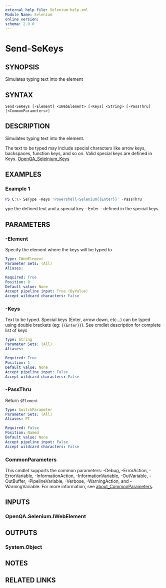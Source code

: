 ```yaml
---
external help file: Selenium-help.xml
Module Name: Selenium
online version:
schema: 2.0.0
---
```


# Send-SeKeys

## SYNOPSIS
Simulates typing text into the element

## SYNTAX

```
Send-SeKeys [-Element] <IWebElement> [-Keys] <String> [-PassThru] [<CommonParameters>]
```

## DESCRIPTION
Simulates typing text into the element.

The text to be typed may include special characters like arrow keys, backspaces, function keys, and so on. Valid special keys are defined in Keys.  [OpenQA_Selelnium_Keys](https://www.selenium.dev/selenium/docs/api/dotnet/html/T_OpenQA_Selenium_Keys.htm)

## EXAMPLES

### Example 1
```powershell
PS C:\> SeType -Keys 'Powershell-Selenium{{Enter}}' -PassThru
```

ype the defined text and a special key - Enter - defined in the special keys.

## PARAMETERS

### -Element
Specify the element where the keys will be typed to

```yaml
Type: IWebElement
Parameter Sets: (All)
Aliases:

Required: True
Position: 0
Default value: None
Accept pipeline input: True (ByValue)
Accept wildcard characters: False
```

### -Keys
Text to be typed. Special keys (Enter, arrow down, etc...) can be typed using double brackets (eg: `{{Enter}}`). See cmdlet description for complete list of keys

```yaml
Type: String
Parameter Sets: (All)
Aliases:

Required: True
Position: 1
Default value: None
Accept pipeline input: False
Accept wildcard characters: False
```

### -PassThru
Return `$Element`

```yaml
Type: SwitchParameter
Parameter Sets: (All)
Aliases: PT

Required: False
Position: Named
Default value: None
Accept pipeline input: False
Accept wildcard characters: False
```

### CommonParameters
This cmdlet supports the common parameters: -Debug, -ErrorAction, -ErrorVariable, -InformationAction, -InformationVariable, -OutVariable, -OutBuffer, -PipelineVariable, -Verbose, -WarningAction, and -WarningVariable. For more information, see [about_CommonParameters](http://go.microsoft.com/fwlink/?LinkID=113216).

## INPUTS

### OpenQA.Selenium.IWebElement

## OUTPUTS

### System.Object
## NOTES

## RELATED LINKS
